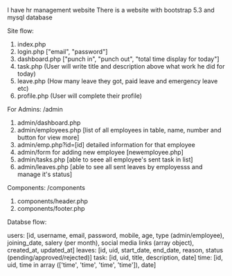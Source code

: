 I have hr management website 
There is a website with bootstrap 5.3 and mysql database

Site flow:

1. index.php
2. login.php ["email", "password"]
3. dashboard.php ["punch in", "punch out", "total time display for today"]
4. task.php (User will write title and description above what work he did for today)
5. leave.php (How many leave they got, paid leave and emergency leave etc)
6. profile.php (User will complete their profile)

For Admins: /admin

1. admin/dashboard.php
2. admin/employees.php [list of all employees in table, name, number and button for view more]
3. admin/emp.php?id=[id] detailed information for that employee
4. admin/form for adding new employee [newemployee.php]
5. admin/tasks.php [able to seee all employee's sent task in list]
6. admin/leaves.php [able to see all sent leaves by employesss and manage it's status]

Components: /components

1. components/header.php
2. components/footer.php

Databse flow:

users: [id, username, email, password, mobile, age, type (admin/employee), joining_date, salery (per month), social media links (array object), created_at, updated_at]
leaves: [id, uid, start_date, end_date, reason, status (pending/approved/rejected)]
task: [id, uid, title, description, date]
time: [id, uid, time in array (['time', 'time', 'time', 'time']), date]

